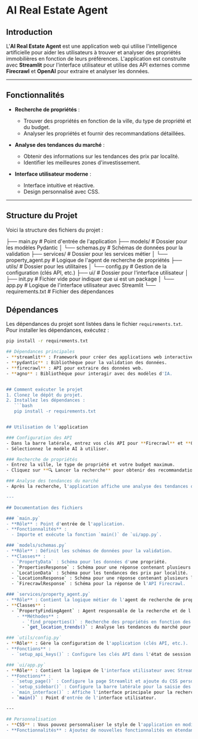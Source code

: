 # AI Real Estate Agent

## Introduction
L'**AI Real Estate Agent** est une application web qui utilise l'intelligence artificielle pour aider les utilisateurs à trouver et analyser des propriétés immobilières en fonction de leurs préférences. L'application est construite avec **Streamlit** pour l'interface utilisateur et utilise des API externes comme **Firecrawl** et **OpenAI** pour extraire et analyser les données.

---

## Fonctionnalités
- **Recherche de propriétés** :
  - Trouver des propriétés en fonction de la ville, du type de propriété et du budget.
  - Analyser les propriétés et fournir des recommandations détaillées.
  
- **Analyse des tendances du marché** :
  - Obtenir des informations sur les tendances des prix par localité.
  - Identifier les meilleures zones d'investissement.

- **Interface utilisateur moderne** :
  - Interface intuitive et réactive.
  - Design personnalisé avec CSS.

---

## Structure du Projet
Voici la structure des fichiers du projet :

├── main.py # Point d'entrée de l'application
├── models/ # Dossier pour les modèles Pydantic
│ └── schemas.py # Schémas de données pour la validation
├── services/ # Dossier pour les services métier
│ └── property_agent.py # Logique de l'agent de recherche de propriétés
├── utils/ # Dossier pour les utilitaires
│ └── config.py # Gestion de la configuration (clés API, etc.)
├── ui/ # Dossier pour l'interface utilisateur
│ ├── init.py # Fichier vide pour indiquer que ui est un package
│ └── app.py # Logique de l'interface utilisateur avec Streamlit
└── requirements.txt # Fichier des dépendances

## Dépendances
Les dépendances du projet sont listées dans le fichier `requirements.txt`. Pour installer les dépendances, exécutez :

```bash
pip install -r requirements.txt

## Dépendances principales
- **streamlit** : Framework pour créer des applications web interactives.
- **pydantic** : Bibliothèque pour la validation des données.
- **firecrawl** : API pour extraire des données web.
- **agno** : Bibliothèque pour interagir avec des modèles d'IA.


## Comment exécuter le projet
1. Clonez le dépôt du projet.
2. Installez les dépendances :
   ```bash
   pip install -r requirements.txt


## Utilisation de l'application

### Configuration des API
- Dans la barre latérale, entrez vos clés API pour **Firecrawl** et **OpenAI**.
- Sélectionnez le modèle AI à utiliser.

### Recherche de propriétés
- Entrez la ville, le type de propriété et votre budget maximum.
- Cliquez sur **🔍 Lancer la recherche** pour obtenir des recommandations.

### Analyse des tendances du marché
- Après la recherche, l'application affiche une analyse des tendances du marché pour la ville sélectionnée.

---

## Documentation des fichiers

### `main.py`
- **Rôle** : Point d'entrée de l'application.
- **Fonctionnalités** :
  - Importe et exécute la fonction `main()` de `ui/app.py`.

### `models/schemas.py`
- **Rôle** : Définit les schémas de données pour la validation.
- **Classes** :
  - `PropertyData` : Schéma pour les données d'une propriété.
  - `PropertiesResponse` : Schéma pour une réponse contenant plusieurs propriétés.
  - `LocationData` : Schéma pour les tendances des prix par localité.
  - `LocationsResponse` : Schéma pour une réponse contenant plusieurs localités.
  - `FirecrawlResponse` : Schéma pour la réponse de l'API Firecrawl.

### `services/property_agent.py`
- **Rôle** : Contient la logique métier de l'agent de recherche de propriétés.
- **Classes** :
  - `PropertyFindingAgent` : Agent responsable de la recherche et de l'analyse des propriétés.
    - **Méthodes** :
      - `find_properties()` : Recherche des propriétés en fonction des critères de l'utilisateur.
      - `get_location_trends()` : Analyse les tendances du marché pour une ville donnée.

### `utils/config.py`
- **Rôle** : Gère la configuration de l'application (clés API, etc.).
- **Fonctions** :
  - `setup_api_keys()` : Configure les clés API dans l'état de session Streamlit.

### `ui/app.py`
- **Rôle** : Contient la logique de l'interface utilisateur avec Streamlit.
- **Fonctions** :
  - `setup_page()` : Configure la page Streamlit et ajoute du CSS personnalisé.
  - `setup_sidebar()` : Configure la barre latérale pour la saisie des clés API.
  - `main_interface()` : Affiche l'interface principale pour la recherche de propriétés.
  - `main()` : Point d'entrée de l'interface utilisateur.

---

## Personnalisation
- **CSS** : Vous pouvez personnaliser le style de l'application en modifiant le CSS dans `ui/app.py`.
- **Fonctionnalités** : Ajoutez de nouvelles fonctionnalités en étendant les classes dans `services/property_agent.py`.
